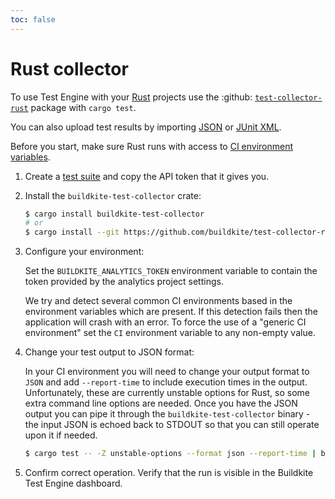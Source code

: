 ```yaml
---
toc: false
---
```


# Rust collector

To use Test Engine with your [Rust](https://www.rust-lang.org/) projects use the :github: [`test-collector-rust`](https://github.com/buildkite/test-collector-rust) package with `cargo test`.

You can also upload test results by importing [JSON](/docs/test-engine/test-collection/importing-json) or [JUnit XML](/docs/test-engine/test-collection/importing-junit-xml).

Before you start, make sure Rust runs with access to [CI environment variables](/docs/test-engine/test-collection/ci-environments).

1. Create a [test suite](/docs/test-engine/test-suites) and copy the API token that it gives you.

1. Install the `buildkite-test-collector` crate:

    ```sh
    $ cargo install buildkite-test-collector
    # or
    $ cargo install --git https://github.com/buildkite/test-collector-rust buildkite-test-collector
    ```

1. Configure your environment:

    Set the `BUILDKITE_ANALYTICS_TOKEN` environment variable to contain the token provided by the analytics project settings.

    We try and detect several common CI environments based in the environment variables which are present. If this detection fails then the application will crash with an error. To force the use of a "generic CI environment" set the `CI` environment variable to any non-empty value.

1. Change your test output to JSON format:

    In your CI environment you will need to change your output format to `JSON` and add `--report-time` to include execution times in the output. Unfortunately, these are currently unstable options for Rust, so some extra command line options are needed. Once you have the JSON output you can pipe it through the `buildkite-test-collector` binary - the input JSON is echoed back to STDOUT so that you can still operate upon it if needed.

    ```sh
    $ cargo test -- -Z unstable-options --format json --report-time | buildkite-test-collector
    ```

1. Confirm correct operation. Verify that the run is visible in the Buildkite Test Engine dashboard.
